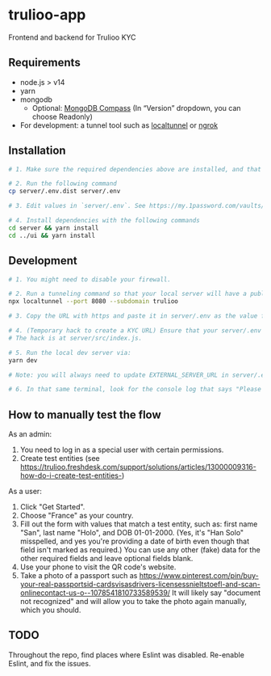 # trulioo-app

Frontend and backend for Trulioo KYC

## Requirements

- node.js > v14
- yarn
- mongodb
  - Optional: [MongoDB Compass](https://www.mongodb.com/try/download/compass) (In “Version” dropdown, you can choose Readonly)
- For development: a tunnel tool such as [localtunnel](https://github.com/localtunnel/localtunnel) or [ngrok](https://ngrok.com/download)

## Installation

```sh
# 1. Make sure the required dependencies above are installed, and that mongodb is running. There seems to be no setup or data population required.

# 2. Run the following command
cp server/.env.dist server/.env

# 3. Edit values in `server/.env`. See https://my.1password.com/vaults/if2irxw2lpt6pd7h4t6ietepty/allitems/a5ryfgfk4eja6kmyjusnirl56q.

# 4. Install dependencies with the following commands
cd server && yarn install
cd ../ui && yarn install
```

## Development

```sh
# 1. You might need to disable your firewall.

# 2. Run a tunneling command so that your local server will have a publicly-accessible URL using https. You can choose whatever you want for the subdomain, and the localtunnel service will attempt to honor your request. But ngrok might be more reliable than localtunnel, so try ngrok if any part of the flow doesn't work on localtunnel.
npx localtunnel --port 8080 --subdomain trulioo

# 3. Copy the URL with https and paste it in server/.env as the value for EXTERNAL_SERVER_URL. E.g. EXTERNAL_SERVER_URL="https://trulioo.loca.lt"

# 4. (Temporary hack to create a KYC URL) Ensure that your server/.env file has FORCE_CREATE_CODE="true" so that a new code will automatically get created upon page load.
# The hack is at server/src/index.js.

# 5. Run the local dev server via:
yarn dev

# Note: you will always need to update EXTERNAL_SERVER_URL in server/.env (such as if localtunnel makes you change your subdomain) and then restart the `yarn dev` command.

# 6. In that same terminal, look for the console log that says "Please visit", and click its link (such as https://trulioo.loca.lt/6c7079b6022347ada53f37f489fc773a).
```

## How to manually test the flow

As an admin: 

1. You need to log in as a special user with certain permissions.
1. Create test entities (see https://trulioo.freshdesk.com/support/solutions/articles/13000009316-how-do-i-create-test-entities-) 


As a user:

1. Click "Get Started". 
1. Choose "France" as your country.
1. Fill out the form with values that match a test entity, such as: first name "San", last name "Holo", and DOB 01-01-2000. (Yes, it's "Han Solo" misspelled, and yes you're providing a date of birth even though that field isn't marked as required.) You can use any other (fake) data for the other required fields and leave optional fields blank.
1. Use your phone to visit the QR code's website.
1. Take a photo of a passport such as https://www.pinterest.com/pin/buy-your-real-passportsid-cardsvisasdrivers-licensessnieltstoefl-and-scan-onlinecontact-us-o--1078541810733589539/ It will likely say "document not recognized" and will allow you to take the photo again manually, which you should.



## TODO

Throughout the repo, find places where Eslint was disabled. Re-enable Eslint, and fix the issues.